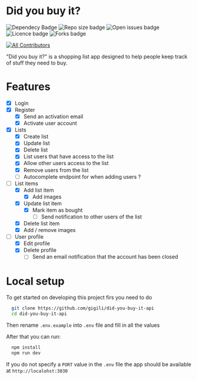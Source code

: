 # Did you buy it?
![Dependecy Badge](https://img.shields.io/librariesio/github/gigili/did-you-buy-it-api?style=for-the-badge)
![Repo size badge](https://img.shields.io/github/repo-size/gigili/did-you-buy-it-api?style=for-the-badge)
![Open issues badge](https://img.shields.io/github/issues/gigili/did-you-buy-it-api?style=for-the-badge)
![Licence badge](https://img.shields.io/github/license/gigili/did-you-buy-it-api?style=for-the-badge)
![Forks badge](https://img.shields.io/github/forks/gigili/did-you-buy-it-api?style=for-the-badge)
<!--![Stars badge](https://img.shields.io/github/stars/gigili/did-you-buy-it-api?style=for-the-badge)-->
<!--![Top language badge](https://img.shields.io/github/languages/top/gigili/did-you-buy-it-api?style=for-the-badge)-->
<!-- ALL-CONTRIBUTORS-BADGE:START - Do not remove or modify this section -->
[![All Contributors](https://img.shields.io/badge/all_contributors-3-orange.svg?style=flat-square)](#contributors-)
<!-- ALL-CONTRIBUTORS-BADGE:END -->
"Did you buy it?" is a shopping list app designed to help people keep track of stuff they need to buy. 

# Features
  * [x] Login
  * [x] Register 
    * [x] Send an activation email
    * [x] Activate user account
  * [x] Lists
    * [x] Create list
    * [x] Update list
    * [x] Delete list
    * [x] List users that have access to the list
    * [x] Allow other users access to the list
    * [x] Remove users from the list
    * [ ] Autocomplete endpoint for when adding users ? 
  * [ ] List items
    * [x] Add list item
        * [x] Add images
    * [x] Update list item
        * [x] Mark item as bought
            * [ ] Send notification to other users of the list
    * [x] Delete list item
    * [x] Add / remove images
  * [ ] User profile
    * [x] Edit profile
    * [x] Delete profile
        * [ ] Send an email notification that the account has been closed

# Local setup

To get started on developing this project firs you need to do

```sh
  git clone https://github.com/gigili/did-you-buy-it-api
  cd did-you-buy-it-api
```

Then rename `.env.example` into `.env` file and fill in all the values

After that you can run:

```sh
  npm install
  npm run dev
```

If you do not specify a `PORT` value in the `.env` file the app should be available at `http://localohst:3030`
